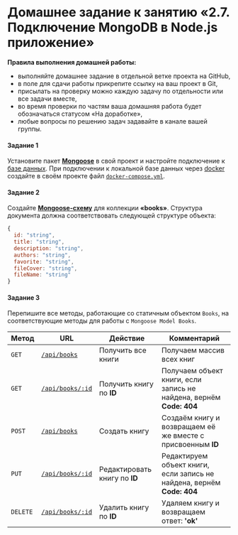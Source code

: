 # Домашнее задание к занятию «2.7. Подключение MongoDB в Node.js приложение»

**Правила выполнения домашней работы:** 
* выполняйте домашнее задание в отдельной ветке проекта на GitHub,
* в поле для сдачи работы прикрепите ссылку на ваш проект в Git,
* присылать на проверку можно каждую задачу по отдельности или все задачи вместе, 
* во время проверки по частям ваша домашняя работа будет обозначаться статусом «На доработке»,
* любые вопросы по решению задач задавайте в канале вашей группы.


#### Задание 1
Установите пакет [**Mongoose**](./011-01/package.json?plain=1#L17) в свой проект и настройте подключение к [базе данных](./011-01/index.js?plain=1#L30).
При подключении к локальной базе данных через [docker](https://hub.docker.com/_/mongo) создайте в своём проекте файл [`docker-compose.yml`](./011-01/docker-compose.yml).



#### Задание 2
Создайте [**Mongoose-схему**](./011-01/model/books.js) для коллекции **«books»**.
Структура документа должна соответствовать следующей структуре объекта:
```javascript
{
  id: "string",
  title: "string",
  description: "string",
  authors: "string",
  favorite: "string",
  fileCover: "string",
  fileName: "string"
}
``` 

#### Задание 3
Перепишите все методы, работающие со статичным объектом `Books`, на соответствующие методы для работы с `Mongoose Model Books`.

Метод | URL | Действие | Комментарий
--- | --- | ---| ---
`GET` | [`/api/books`](./011-01/routes/books-api.js?plain=1#L7) | Получить все книги | Получаем массив всех книг
`GET` | [`/api/books/:id`](./011-01/routes/books-api.js?plain=1#L36) | Получить книгу по **ID** | Получаем объект книги, если запись не найдена, вернём **Code: 404** 
`POST` | [`/api/books`](./011-01/routes/books-api.js?plain=1#L17) | Создать книгу | Создаём книгу и возвращаем её же вместе с присвоенным **ID**
`PUT` | [`/api/books/:id`](./011-01/routes/books-api.js?plain=1#L51) | Редактировать книгу по **ID** | Редактируем объект книги, если запись не найдена, вернём **Code: 404**
`DELETE` | [`/api/books/:id`](./011-01/routes/books-api.js?plain=1#L73) | Удалить книгу по **ID** | Удаляем книгу и возвращаем ответ: **'ok'**





